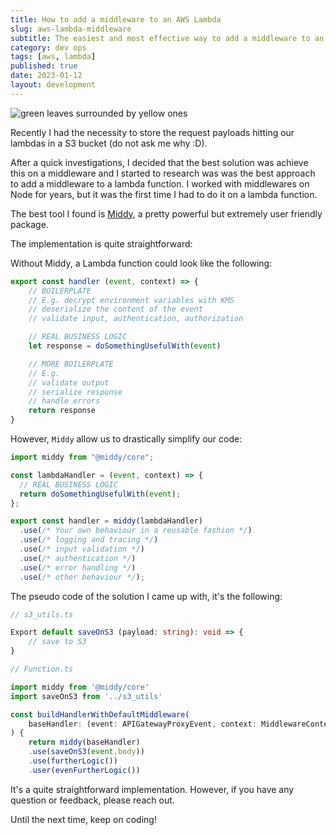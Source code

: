 ```yaml
---
title: How to add a middleware to an AWS Lambda
slug: aws-lambda-middleware
subtitle: The easiest and most effective way to add a middleware to an AWS lambda using Middy
category: dev ops
tags: [aws, lambda]
published: true
date: 2023-01-12
layout: development
---
```


<script>
  import Image from '$lib/components/Image.svelte';
  import mainImage from '$lib/assets/images/blog/leaves-middle.jpg?w=1000&h=600';
  import mainImageWebP from '$lib/assets/images/blog/leaves-middle.jpg?w=1000&h=600&format=webp&srcset';
  import mainImageSrcset from '$lib/assets/images/blog/leaves-middle.jpg?w=1000&h=600&srcset';
</script>

<Image
	wepImage={mainImageWebP}
	jpegImage={mainImage}
	alt='green leaves surrounded by yellow ones'
	width={1000}
	height={600}
	placeholder='blur'
	classes='mt-6 mb-8 rounded-lg drop-shadow-md'
	loading='eager'
	feedImage=true
/>

Recently I had the necessity to store the request payloads hitting our lambdas in a S3 bucket (do not ask me why :D).

After a quick investigations, I decided that the best solution was achieve this on a middleware and I started to research was was the best approach to add a middleware to a lambda function.
I worked with middlewares on Node for years, but it was the first time I had to do it on a lambda function.

The best tool I found is [Middy](https://github.com/middyjs/middy), a pretty powerful but extremely user friendly package.

The implementation is quite straightforward:

Without Middy, a Lambda function could look like the following:

```js
export const handler (event, context) => {
	// BOILERPLATE
	// E.g. decrypt environment variables with KMS
	// deserialize the content of the event
	// validate input, authentication, authorization

	// REAL BUSINESS LOGIC
	let response = doSomethingUsefulWith(event)

	// MORE BOILERPLATE
	// E.g.
	// validate output
	// serialize response
	// handle errors
	return response
}
```

However, `Middy` allow us to drastically simplify our code:

```js
import middy from "@middy/core";

const lambdaHandler = (event, context) => {
  // REAL BUSINESS LOGIC
  return doSomethingUsefulWith(event);
};

export const handler = middy(lambdaHandler)
  .use(/* Your own behaviour in a reusable fashion */)
  .use(/* logging and tracing */)
  .use(/* input validation */)
  .use(/* authentication */)
  .use(/* error handling */)
  .use(/* other behaviour */);
```

The pseudo code of the solution I came up with, it's the following:

```typescript
// s3_utils.ts

Export default saveOnS3 (payload: string): void => {
	// save to S3
}
```

```typescript
// Function.ts

import middy from '@middy/core'
import saveOnS3 from '../s3_utils'

const buildHandlerWithDefaultMiddleware(
	baseHandler: (event: APIGatewayProxyEvent, context: MiddlewareContext) => Promise<APIGatewayProxyResult>,
) {
	return middy(baseHandler)
	.use(saveOnS3(event.body))
	.use(furtherLogic())
	.user(evenFurtherLogic())

```

It's a quite straightforward implementation. However, if you have any question or feedback, please reach out.

Until the next time, keep on coding!
